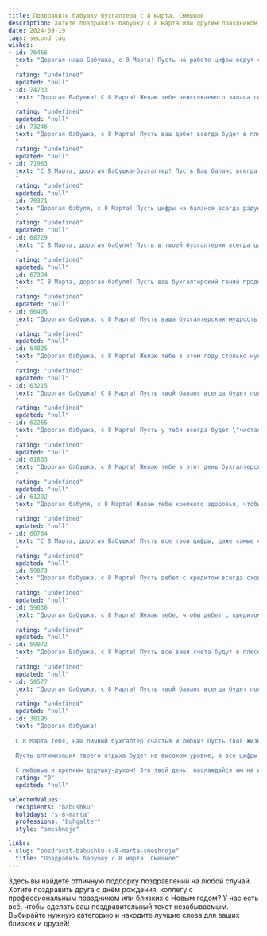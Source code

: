 ```yaml
---
title: Поздравить бабушку бухгалтера с 8 марта. Смешное
description: Хотите поздравить бабушку с 8 марта или другим праздником? Наш ИИ создаст незабываемое поздравление, а вы обязательно выделитесь среди других.  
date: 2024-09-19
tags: second tag
wishes:
- id: 76466
  text: "Дорогая наша Бабушка, с 8 Марта! Пусть на работе цифры ведут себя послушно, а дебет с кредитом всегда сходятся, как две половинки твоего любимого пирога! 🍰
  "
  rating: "undefined"
  updated: "null"
- id: 74733
  text: "Дорогая Бабушка! С 8 Марта! Желаю тебе неиссякаемого запаса сил, чтобы и дальше с легкостью вести бухгалтерскую отчетность, и чтобы ни одна копейка не ускользнула от твоего  внимательного взгляда. 😏  Пусть твоя жизнь будет такой же яркой и многогранной, как баланс твоего предприятия! 🎉
  "
  rating: "undefined"
  updated: "null"
- id: 73246
  text: "Дорогая бабушка, с 8 Марта! Пусть ваш дебет всегда будет в плюсе, а кредит - в минусе, а все отчеты сдаются без единой ошибки! 😜  Желаем вам крепкого здоровья, чтобы вы могли долго радовать нас своим оптимизмом и умением находить баланс в любых жизненных ситуациях!
  "
  rating: "undefined"
  updated: "null"
- id: 71983
  text: "С 8 Марта, дорогая Бабушка-бухгалтер! Пусть Ваш баланс всегда будет в плюсе, а дебетовое сальдо - радостным, как весенний ветерок!
  "
  rating: "undefined"
  updated: "null"
- id: 70371
  text: "Дорогая бабуля, с 8 Марта! Пусть цифры на балансе всегда радуют, а дебет с кредитом дружно сходятся, как молодожены! 🎉  Желаем тебе, чтобы работа была в радость, а все счета были в плюсе! 😉
  "
  rating: "undefined"
  updated: "null"
- id: 68729
  text: "С 8 Марта, дорогая бабуля! Пусть в твоей бухгалтерии всегда царит порядок, а дебет с кредитом дружат как два зайчика! 😉  Желаю тебе финансового благополучия, чтобы пенсия всегда росла, а дефицит был только в твоем веселом настроении! 🥂
  "
  rating: "undefined"
  updated: "null"
- id: 67394
  text: "С 8 Марта, дорогая бабуля! Пусть ваш бухгалтерский гений продолжает творить чудеса, а дебет с кредитом всегда сходятся! 🥳🎉
  "
  rating: "undefined"
  updated: "null"
- id: 66405
  text: "Дорогая бабушка, с 8 Марта! Пусть ваша бухгалтерская мудрость приносит вам не только прибыльные отчеты, но и море счастья,  здоровья и огромную кучу вкусных тортиков!
  "
  rating: "undefined"
  updated: "null"
- id: 64825
  text: "Дорогая бабушка, с 8 Марта! Желаю тебе в этом году столько нулей на счетах, сколько у тебя внуков! 😉 А если серьезно, пусть все твои подсчеты ведут только к успеху, а  зарплаты будут радовать не меньше, чем наши объятия! 🎉
  "
  rating: "undefined"
  updated: "null"
- id: 63215
  text: "Дорогая бабушка! С 8 Марта! Пусть твой баланс всегда будет положительным, а дебет с кредитом не расходятся! 😜🥂
  "
  rating: "undefined"
  updated: "null"
- id: 62265
  text: "Дорогая бабушка, с 8 Марта! Пусть у тебя всегда будет \"чистая прибыль\" от счастья, а \"дебетовая карта\" любви пополняется только положительными эмоциями!  😄🎉
  "
  rating: "undefined"
  updated: "null"
- id: 61803
  text: "Дорогая бабушка, с 8 Марта! Желаю тебе в этот день бухгалтерской радости, чтобы дебет с кредитом всегда сходился, а баланс всегда был в плюсе! 😜  Пусть твоя жизнь будет полна ярких красок, как радуга после дождя, и пусть цифры в твоей жизни всегда приносят только положительные эмоции! 😉
  "
  rating: "undefined"
  updated: "null"
- id: 61292
  text: "Дорогая бабуля, с 8 Марта! Желаю тебе крепкого здоровья, чтобы цифры в отчетах не путали тебя, а дебет и кредит всегда сходились идеально! 😜
  "
  rating: "undefined"
  updated: "null"
- id: 60784
  text: "С 8 Марта, дорогая Бабушка! Пусть все твои цифры, даже самые сложные, складываются в идеальный баланс, а дебет с кредитом всегда сходятся, как два друга, которые не могут друг без друга!
  "
  rating: "undefined"
  updated: "null"
- id: 59873
  text: "Дорогая бабушка, с 8 Марта! Пусть дебет с кредитом всегда сходятся в твоей жизни, а налог на веселье будет нулевым! 🎉🥂
  "
  rating: "undefined"
  updated: "null"
- id: 59636
  text: "Дорогая бабушка, с 8 Марта! Желаю тебе, чтобы дебет с кредитом всегда сходился, а баланс жизни был положительным, как твоя пенсия! 😂
  "
  rating: "undefined"
  updated: "null"
- id: 59072
  text: "Дорогая Бабушка, с 8 Марта! Пусть все ваши счета будут в плюсе, а баланс - только радостный! 😉  Желаем вам, чтобы каждый день был наполнен только положительными эмоциями, а дебетовое и кредитовое – всегда были в гармонии! ❤️
  "
  rating: "undefined"
  updated: "null"
- id: 58577
  text: "Дорогая бабушка, с 8 Марта! Пусть твой баланс всегда будет положительным, а дебет с кредитом — в идеальном порядке. Хоть ты и бухгалтер, но сегодня разрешается тратить деньги на себя любимую, без всяких отчетов! ❤️
  "
  rating: "undefined"
  updated: "null"
- id: 38195
  text: "Дорогая бабушка!
  
  С 8 Марта тебя, наш личный бухгалтер счастья и любви! Пусть твоя жизнь будет в плюсе, а все проблемы списываются на расходы, которые не подлежат возврату! Желаю тебе, чтобы каждый день приносил только дивиденды радости, а заботы сошли бы на «ноль»!
  
  Пусть оптимизация твоего отдыха будет на высоком уровне, а все цифры на твоих бумагах танцевали под музыку счастья! А мы, твои бабушкины активы, обещаем всегда быть рядом и поддерживать «позитивный баланс» в твоей жизни!
  
  С любовью и крепким дедушку-духом! Это твой день, наслаждайся им на все сто!"
  rating: "0"
  updated: "null"

selectedValues:
  recipients: "babushku"
  holidays: "s-8-marta"
  professions: "buhgalter"
  style: "smeshnoje"

links:
- slug: "pozdravit-babushku-s-8-marta-smeshnoje"
  title: "Поздравить бабушку с 8 марта. Смешное"
---
```


Здесь вы найдете отличную подборку поздравлений на любой случай. 
Хотите поздравить друга с днём рождения, коллегу с профессиональным праздником или близких с Новым годом? У нас есть всё, чтобы сделать ваш поздравительный текст незабываемым. Выбирайте нужную категорию и находите лучшие слова для ваших близких и друзей!
